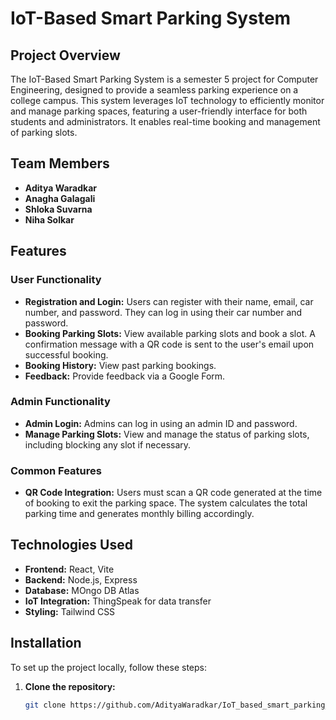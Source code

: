 # IoT-Based Smart Parking System

## Project Overview

The IoT-Based Smart Parking System is a semester 5 project for Computer Engineering, designed to provide a seamless parking experience on a college campus. This system leverages IoT technology to efficiently monitor and manage parking spaces, featuring a user-friendly interface for both students and administrators. It enables real-time booking and management of parking slots.

## Team Members

- **Aditya Waradkar** 
- **Anagha Galagali**
- **Shloka Suvarna**
- **Niha Solkar**


## Features

### User Functionality

- **Registration and Login:** Users can register with their name, email, car number, and password. They can log in using their car number and password.
- **Booking Parking Slots:** View available parking slots and book a slot. A confirmation message with a QR code is sent to the user's email upon successful booking.
- **Booking History:** View past parking bookings.
- **Feedback:** Provide feedback via a Google Form.

### Admin Functionality

- **Admin Login:** Admins can log in using an admin ID and password.
- **Manage Parking Slots:** View and manage the status of parking slots, including blocking any slot if necessary.

### Common Features

- **QR Code Integration:** Users must scan a QR code generated at the time of booking to exit the parking space. The system calculates the total parking time and generates monthly billing accordingly.

## Technologies Used

- **Frontend:** React, Vite
- **Backend:** Node.js, Express
- **Database:** MOngo DB Atlas
- **IoT Integration:** ThingSpeak for data transfer
- **Styling:** Tailwind CSS

## Installation

To set up the project locally, follow these steps:

1. **Clone the repository:**

   ```bash
   git clone https://github.com/AdityaWaradkar/IoT_based_smart_parking_system.git
